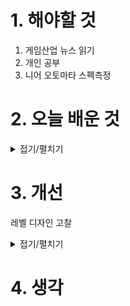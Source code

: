 
# 1. 해야할 것

1. 게임산업 뉴스 읽기 
2. 개인 공부  
3. 니어 오토마타 스펙측정



# 2. 오늘 배운 것

<details>
<summary>접기/펼치기</summary>

## 니어 오토마타 스펙측정




</details>




# 3. 개선

레벨 디자인 고찰

<details>
<summary>접기/펼치기</summary>

| #      | 원칙                                          | 왜 중요한가?                                     | 어떻게 적용하나? (Step‑by‑Step)                                                                                                       | 구체적 예시                                                                                |
| ------ | ------------------------------------------- | ------------------------------------------- | ------------------------------------------------------------------------------------------------------------------------------ | ------------------------------------------------------------------------------------- |
| **1**  | **메카닉 중심 설계**<br>(Mechanic‑Driven Layout)   | 플레이어가 가진 ‘행동 동사(verbs)’를 최대한 자주, 재미있게 쓰게 만듦 | ① 핵심 메카닉 목록 작성 (예: 벽 달리기·이중 점프)<br>② 각 메카닉이 **필수**로 쓰이는 구간을 최소 1회 이상 배치<br>③ 난이도 곡선을 위해 응용 구간 추가                               | *Portal* — 첫 방은 바닥·벽에 포털 쏘기만 허용 → 뒤로 갈수록 운동 에너지, 타이밍, 레이저 굴절 등 “포털 총”을 다각도로 쓰게 함      |
| **2**  | **시선 유도 & 가독성**<br>(Visual Guidance)        | “어디를 가야 하지?”라는 혼란 최소화                       | ① \*\*대비(색·조명·형태)\*\*로 목적지를 강조<br>② 길이 두 갈래 이상이면 **서브 목표 지점**마다 불빛·파티클·소리 배치<br>③ 블록아웃 단계에선 밝은 색 브러시로만 테스트                     | *Uncharted 4* — 손바닥만 한 흰색 페인트가 “이건 잡을 수 있다”는 통일된 언어 역할                                |
| **3**  | **플로우 & 템포**<br>(Flow / Pacing)             | 긴장과 이완의 리듬이 있어야 몰입 유지                       | ① ‘학습 → 연습 → 시험’ 3단계를 짧은 단위(30 초\~2분)로 반복<br>② 큰 고비(보스전·대규모 퍼즐) 뒤엔 휴식 공간·시네마틱<br>③ 오픈월드면 월드 이벤트·조용한 수집 루프를 교차 배치               | *Celeste* — 챕터마다 “새 메카닉 도입 3 스크린 → 콤보 응용 → 하드코어 방”의 고정 리듬                             |
| **4**  | **위험‑보상 균형**<br>(Risk vs. Reward)           | 탐험 동기를 부여하고 재플레이 가치를 높임                     | ① 메인 루트 옆에 ‘짧지만 위험’ 지름길 or ‘강한 적’ 방 만들기<br>② 보상은 전투 리스크 대비 **확연히** 매력적이어야 함 (레어 장비, 루어 씬 등)<br>③ 보상을 시각적·음향적 신호로 먼저 살짝 보여준다    | *Dark Souls* — 낭떠러지 옆 가늘다란 돌길 끝에 희귀 혼령 활 놓기                                           |
| **5**  | **난이도 곡선**<br>(Difficulty Curve)            | 과유불급을 방지, ‘실력 성장 체감’을 줌                     | ① 핵심 스킬 하나씩만 다루는 **튜토리얼 룸**부터 시작<br>② 실패 원인 분석 후 바로 재시도 가능한 체크포인트 배치<br>③ ‘쉬움→중간→고난→달콤한 해방’의 S‑곡선을 챕터마다 반복                     | *Half‑Life 2* Ravenholm — 톱날 중력 건 튜토리얼 → 좁은 통로 좀비 러시 → 폭발물 섞은 응용 → 탈출 후 넓은 마당으로 긴장 이완 |
| **6**  | **환경 내러티브**<br>(Environmental Storytelling) | Cut‑scene 없이도 세계관 전달                        | ① “전·중·후” 흔적(부서진 다리→적 시체→방치된 캠프)처럼 사건 흐름을 3컷으로 남김<br>② 플레이어 동선에 겹치되, 선택적 관찰로도 전개 이해 가능하게<br>③ 텍스트 로그는 핵심 메시지만, 소품·배치로 서브텍스트 표현 | *TLOU Part II* 지하 지하철 — 초기 혼란 낙서 → 식량 창고 → 감염자 무덤 순으로 비극을 암시                          |
| **7**  | **360° 문제 해결**<br>(Multiple Solutions)      | 플레이스타일 다양성 → 만족도↑                           | ① 동일 목표로 가는 최소 2 경로(은신·전면전 등) 설계<br>② AI 시야 콘 / 사다리 / 파괴 가능한 벽처럼 접근 수단 다변화<br>③ 보상은 루트마다 비슷하되 “경험”이 달라야 함                      | *Dishonored* — 사령관 암살: 루프톱 잠입, 하수구 독극물, 정면 전투 등                                       |
| **8**  | **학습 공간(온보딩)**<br>(Onboarding)              | 새 기능 도입 시 이탈율 방지                            | ① 안전한 테스트 룸에서 신기능을 ‘실수해도 안 죽게’ 체험<br>② 텍스트 튜토리얼은 최대 2줄, 대신 환경적 데모 보여주기<br>③ 직후 ‘반드시 써야만’ 넘는 문턱 배치                              | *Super Mario Odyssey* — 캡 던지기를 바로 써서 문 열기 → 이후 점프+캡 연계 체크포인트                          |
| **9**  | **공간 루프(숏컷·링 디자인)**<br>(Looping Paths)      | 이동 스트레스↓, 세계가 ‘연결감’ 있어 보임                   | ① 목표 지점 도달 뒤, 레버·엘리베이터로 스타트 지점과 연결<br>② 맵 읽기를 돕는 랜드마크(탑, 거대 절벽) 배치<br>③ 플레이어가 “아! 여기로 연결되네”라는 순간 설계                            | *Bloodborne* — 야하굴 도시의 큰 엘리베이터가 지하 사냥꾼의 꿈으로 바로 이어짐                                    |
| **10** | **반복 테스트 & 계측**<br>(Iterative Playtesting)  | 설계 의도 ↔ 플레이어 행동 간 ‘갭’ 발견                    | ① 빠른 블록아웃 → 사내 테스트 → 히트맵·사망 로그 수집<br>② “클리어 시간, 명중률, 사용 스킬 빈도”를 지표화<br>③ 문제 구역은 수정 후 재측정 (A/B 테스트)                             | UE5 — Gameplay Debugger(’ ’키)로 적 AI 시야·스태미나 소비를 시각화, GAAS(게임 분석) 플러그인으로 히트맵 확보        |

</details>



# 4. 생각


